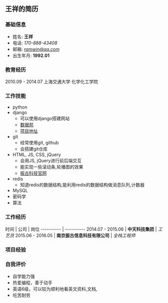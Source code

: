 ## 王祥的简历
###  基础信息
* 姓名: **王祥**
* 电话: *170-888-43408*
* 邮箱: [*ramwin@qq.com*](mailto:ramwin@qq.com)
* 出生年月: **1992.01**

### 教育经历
2010.09 - 2014.07 上海交通大学 化学化工学院

### 工作技能
* python
* django
    * 可以使用django搭建网站
    * [数据邦](http://www.zettage.net/)
    * [项目地址](http://github.com/ramwin/django_tutorial)
* git
    * 经常使用git, github
    * 会搭建git仓库
* HTML, JS, CSS, jQuery
    * 会用JS, jQuery进行前后端交互
    * 能实现一些滚动条,轮播图的效果
    * [振古科技官网](http://www.zettage.com)
* redis
    * 知道redis的数据结构,能利用redis的数据结构做消息队列,计数器
* MySQL
* 密码学
* 算法

### 工作经历
时间 | 公司 | 岗位 
---------- | ----------
2014.07 - 2015.06 | **中天科技集团** | *工艺员*
2015.06 - 2016.05 | **南京振古信息科技有限公司** | *全栈工程师*


### 项目经验

### 自我评价
* 自学能力强
* 热爱编程，善于动手
* 英语6级，可以较为顺利地看英文资料,文档,
* 吃苦耐劳

